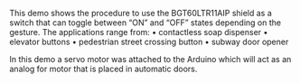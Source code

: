 This demo shows the procedure to use the BGT60LTR11AIP  shield as a switch that can toggle between “ON” and “OFF” states depending on the gesture.
The applications range from: 
•	contactless soap dispenser
•	elevator buttons
•	pedestrian street crossing button
•	subway door opener

In this demo a servo motor was attached to the Arduino which will act as an analog for motor that is placed in automatic doors.
